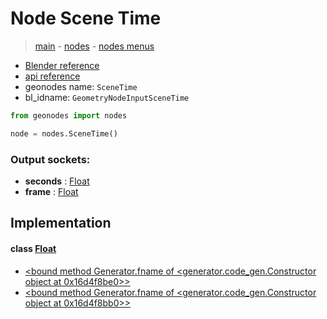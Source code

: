 # Node Scene Time

> [main](../structure.md) - [nodes](nodes.md) - [nodes menus](nodes_menus.md)

- [Blender reference](https://docs.blender.org/manual/en/latest/modeling/geometry_nodes/input/scene_time.html)
- [api reference](https://docs.blender.org/api/current/bpy.types.GeometryNodeInputSceneTime.html)
- geonodes name: `SceneTime`
- bl_idname: `GeometryNodeInputSceneTime`

```python
from geonodes import nodes

node = nodes.SceneTime()
```

### Output sockets:

- **seconds** : [Float](Float.md)
- **frame** : [Float](Float.md)

## Implementation

#### class [Float](Float.md)

 - [<bound method Generator.fname of <generator.code_gen.Constructor object at 0x16d4f8be0>>](Float.md#Seconds-classmethod)
 - [<bound method Generator.fname of <generator.code_gen.Constructor object at 0x16d4f8bb0>>](Float.md#Frame-classmethod)
